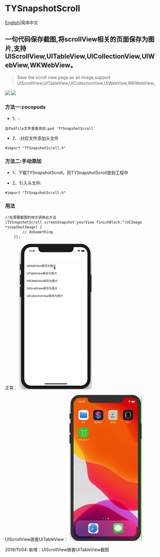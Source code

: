 # TYSnapshotScroll


[English](README_EN.md)|简体中文
## 一句代码保存截图,将scrollView相关的页面保存为图片,支持UIScrollView,UITableView,UICollectionView,UIWebView,WKWebView。
> Save the scroll view page as an image,support UIScrollView,UITableView,UICollectionView,UIWebView,WKWebView。

[![](https://img.shields.io/badge/Supported-iOS7-4BC51D.svg?style=flat-square)](https://github.com/TonyReet/TYSnapshotScroll)
[![](https://img.shields.io/badge/Objc-compatible-4BC51D.svg?style=flat-square)](https://github.com/TonyReet/TYSnapshotScroll)


### 方法一:cocopods
- 1、:

```objc
在Podfile文件里面添加:pod 'TYSnapshotScroll'
```
- 2、:对应文件添加头文件

```objc
#import "TYSnapshotScroll.h"
```

### 方法二:手动添加
- 1、下载TYSnapshotScroll，将TYSnapshotScroll放到工程中

- 2、引入头文件:

```objc
#import "TYSnapshotScroll.h"
```


### 用法
```objc
//在需要截图的地方调用此方法
[TYSnapshotScroll screenSnapshot:yourView finishBlock:^(UIImage *snapShotImage) {
        // doSomething
    }];
```

正常：
![TYSnapshotScroll-w240](Snapshot.gif)     

UIScrollView嵌套UITableView：
![TYSnapshotScroll-w240](Snapshot_1.gif)
   
2019/11/04:
新增：UIScrollView嵌套UITableView截图


